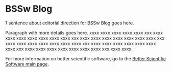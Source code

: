 # BSSw Blog

1 sentence about editorial direction for BSSw Blog goes here.

Paragraph with more details goes here.  xxxx xxxx xxxx xxxx xxxx xxx xxxx xxxx xxxx xxxx xxxx xxxx xxxx xxx xxxx xxxx xxxx xxxx xxxx xxxx xxxx xxx xxxx xxxx xxxx xxxx xxxx xxxx xxxx xxx xxxx xxxx xxxx xxxx xxxx xxxx xxxx xxx xxxx xxxx xxxx xxxx xxxx xxxx xxxx xxx xxxx xxxx.

For more information on better scientific software, go to the [Better Scientific Software main page](http://betterscientificsoftware.info).
